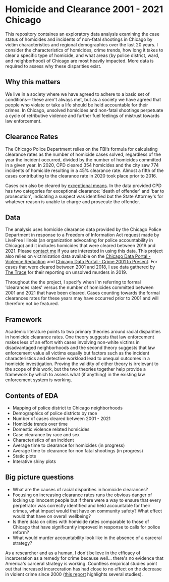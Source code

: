 # Homicide and Clearance 2001 - 2021 Chicago 
This repository containes an exploratory data analysis examining the case status of homicides and incidents of non-fatal shootings in Chicago by victim characteristics and regional demographics over the last 20 years. I consider the characteristics of homicides, crime trends, how long it takes to clear a specific type of homicide, and what areas (by police district, ward, and neighborhood) of Chicago are most heavily impacted. More data is required to assess why these disparities exist.

## Why this matters 
We live in a society where we have agreed to adhere to a basic set of conditions-- these aren't always met, but as a society we have agreed that people who violate or take a life should be held accountable for their crimes. In Chicago, unsolved homicides and non-fatal shootings perpetuate a cycle of retributive violence and further fuel feelings of mistrust towards law enforcement. 

## Clearance Rates
The Chicago Police Department relies on the FBI’s formula for calculating clearance rates as the number of homicide cases solved, regardless of the year the incident occurred, divided by the number of homicides committed in a given year. In 2020, CPD cleared 354 homicides and the city saw 774 incidents of homicide resulting in a 45% clearance rate. Almost a fifth of the cases contributing to the clearance rate in 2020 took place prior to 2016.

Cases can also be cleared by [exceptional means](https://ucr.fbi.gov/crime-in-the-u.s/2017/crime-in-the-u.s.-2017/topic-pages/clearances). In the data provided CPD has two categories for exceptional clearance: 'death of offender' and 'bar to prosecution', indicating a suspect was identified but the State Attorney's for whatever reason is unable to charge and prosecute the offender. 

## Data 
The analysis uses homicide clearance data provided by the Chicago Police Department in response to a Freedom of Information Act request made by LiveFree Illinois (an organization advocating for police accountability in Chicago) and it includes homicides that were cleared between 2019 and 2021. Please [contact me](mailto:prozhkova7@gmail.com) if you are interested in using this data. This project also relies on victimization data available on the [Chicago Data Portal - Violence Reduction](https://data.cityofchicago.org/Public-Safety/Violence-Reduction-Victims-of-Homicides-and-Non-Fa/gumc-mgzr) and [Chicago Data Portal - Crime 2001 to Present](https://data.cityofchicago.org/Public-Safety/Crimes-2001-to-Present/ijzp-q8t2). For cases that were cleared between 2001 and 2018, I use data gathered by [The Trace](https://www.thetrace.org/violent-crime-data/) for their reporting on unsolved murders in 2019.

Throughout the the project, I specify when I'm referring to formal 'clearances rates' versus the number of homicides committed between 2001 and 2021 that have been cleared. Cases counting towards the formal clearances rates for these years may have occurred prior to 2001 and will therefore not be featured. 

## Framework
Academic literature points to two primary theories around racial disparities in homicide clearance rates. One theory suggests that law enforcement makes less of an effort with cases involving non-white victims in disadvantaged neighborhoods and the second theory suggests that law enforcement value all victims equally but factors such as the incident characteristics and detective workload lead to unequal outcomes in a homicide investigation. Proving the validity of either theory is irrelevant to the scope of this work, but the two theories together help provide a framework by which to assess what (if anything) in the existing law enforcement system is working.

## Contents of EDA
- Mapping of police district to Chicago neighborhoods 
- Demographics of police districts by race
- Number of cases cleared between 2001 - 2021
- Homicide trends over time 
- Domestic violence related homicides 
- Case clearance by race and sex
- Characteristics of an incident 
- Average time to clearance for homicides (in progress)
- Average time to clearance for non fatal shootings (in progress)
- Static plots 
- Interative shiny plots 

## Big picture questions
- What are the causes of racial disparities in homicide clearances?
- Focusing on increasing clearance rates runs the obvious danger of locking up innocent people but if there were a way to ensure that every perpetrator was correctly identified and held accountable for their crimes, what impact would that have on community safety? What effect would that have on overall wellbeing? 
- Is there data on cities with homicide rates comparable to those of Chicago that have significantly improved in response to calls for police reform?
- What would murder accountability look like in the absence of a carceral strategy? 

As a researcher and as a human, I don't believe in the efficacy of incarceration as a remedy for crime because well... there's no evidence that America's carceral strategy is working. Countless empirical studies point out that increased incarceration has had close to no effect on the decrease in violent crime since 2000 ([this report](https://www.brennancenter.org/our-work/research-reports/what-caused-crime-decline) highlights several studies). 
